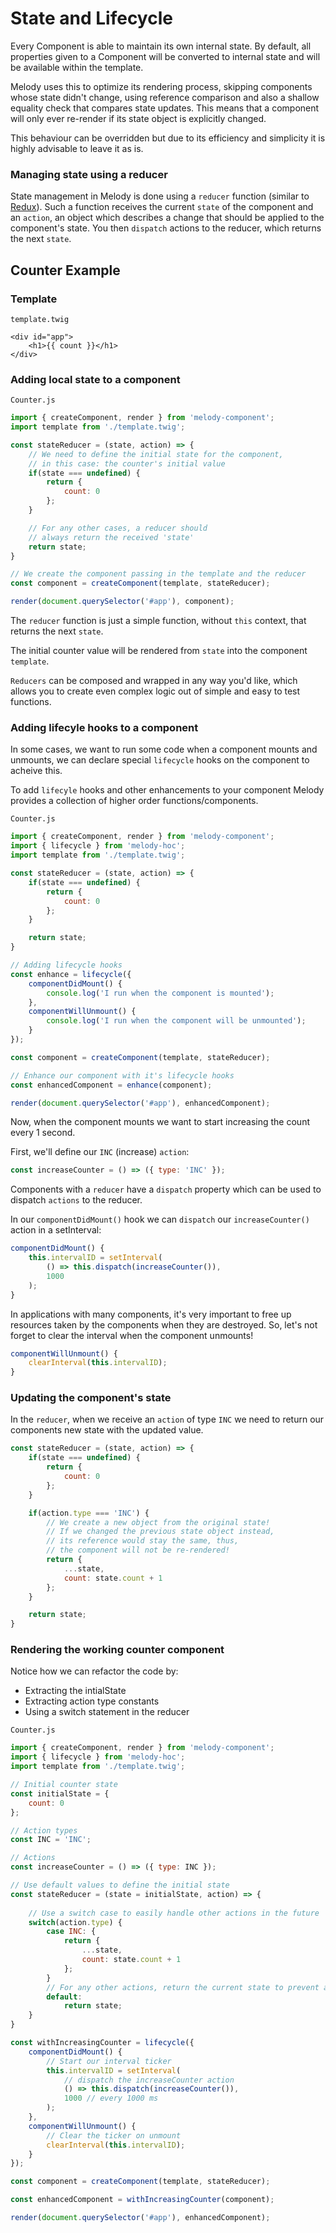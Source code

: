 # State and Lifecycle

Every Component is able to maintain its own internal state. By default, all properties given to a Component will be converted to internal state and will be available within the template.

Melody uses this to optimize its rendering process, skipping components whose state didn't change, using reference comparison and also a shallow equality check that compares state updates. This means that a component will only ever re-render if its state object is explicitly changed.

This behaviour can be overridden but due to its efficiency and simplicity it is highly advisable to leave it as is.

### Managing state using a reducer

State management in Melody is done using a `reducer` function (similar to [Redux](http://redux.js.org)). Such a function receives the current `state` of the component and an `action`, an object which describes a change that should be applied to the component's state.
You then `dispatch` actions to the reducer, which returns the next `state`.

## **Counter Example**

### **Template**

`template.twig`
```twig
<div id="app">
    <h1>{{ count }}</h1>
</div>
```

### **Adding local state to a component**

`Counter.js`
```js
import { createComponent, render } from 'melody-component';
import template from './template.twig';

const stateReducer = (state, action) => {
    // We need to define the initial state for the component,
    // in this case: the counter's initial value
    if(state === undefined) {
        return {
            count: 0
        };
    }

    // For any other cases, a reducer should 
    // always return the received 'state'
    return state;
}

// We create the component passing in the template and the reducer
const component = createComponent(template, stateReducer);

render(document.querySelector('#app'), component);
```

The `reducer` function is just a simple function, without `this` context, that returns the next `state`.

The initial counter value will be rendered from `state` into the component `template`.

`Reducers` can be composed and wrapped in any way you'd like, which allows you to create even complex logic out of simple and easy to test functions.

### **Adding lifecyle hooks to a component**

In some cases, we want to run some code when a component mounts and unmounts, we can declare special `lifecycle` hooks on the component to acheive this.

To add `lifecyle` hooks and other enhancements to your component Melody provides a collection of higher order functions/components.

`Counter.js`
```js
import { createComponent, render } from 'melody-component';
import { lifecycle } from 'melody-hoc';
import template from './template.twig';

const stateReducer = (state, action) => {
    if(state === undefined) {
        return {
            count: 0
        };
    }

    return state;
}

// Adding lifecycle hooks
const enhance = lifecycle({
    componentDidMount() {
        console.log('I run when the component is mounted');
    },
    componentWillUnmount() {
        console.log('I run when the component will be unmounted');
    }
});

const component = createComponent(template, stateReducer);

// Enhance our component with it's lifecycle hooks
const enhancedComponent = enhance(component);

render(document.querySelector('#app'), enhancedComponent);
```

Now, when the component mounts we want to start increasing the count every 1 second.

First, we'll define our `INC` (increase) `action`:
```js
const increaseCounter = () => ({ type: 'INC' });
```

Components with a `reducer` have a `dispatch` property which can be used to dispatch `actions` to the reducer.

In our `componentDidMount()` hook we can `dispatch` our `increaseCounter()` action in a setInterval:
```js
componentDidMount() {
    this.intervalID = setInterval(
        () => this.dispatch(increaseCounter()),
        1000
    );
}
```

In applications with many components, it's very important to free up resources taken by the components when they are destroyed. So, let's not forget to clear the interval when the component unmounts!
```js
componentWillUnmount() {
    clearInterval(this.intervalID);
}
```


### **Updating the component's state**

In the `reducer`, when we receive an `action` of type `INC` we need to return our components new state with the updated value.

```js
const stateReducer = (state, action) => {
    if(state === undefined) {
        return {
            count: 0
        };
    }

    if(action.type === 'INC') {
        // We create a new object from the original state!
        // If we changed the previous state object instead,
        // its reference would stay the same, thus,
        // the component will not be re-rendered!
        return {
            ...state,
            count: state.count + 1
        };
    }

    return state;
}
```

### **Rendering the working counter component**

Notice how we can refactor the code by:
- Extracting the intialState
- Extracting action type constants
- Using a switch statement in the reducer


`Counter.js`
```js
import { createComponent, render } from 'melody-component';
import { lifecycle } from 'melody-hoc';
import template from './template.twig';

// Initial counter state
const initialState = {
    count: 0
};

// Action types
const INC = 'INC';

// Actions
const increaseCounter = () => ({ type: INC });

// Use default values to define the initial state
const stateReducer = (state = initialState, action) => {
    
    // Use a switch case to easily handle other actions in the future
    switch(action.type) {
        case INC: {
            return {
                ...state,
                count: state.count + 1
            };
        }
        // For any other actions, return the current state to prevent a re-render
        default:
            return state;
    }
}

const withIncreasingCounter = lifecycle({
    componentDidMount() {
        // Start our interval ticker
        this.intervalID = setInterval(
            // dispatch the increaseCounter action
            () => this.dispatch(increaseCounter()),
            1000 // every 1000 ms 
        );
    },
    componentWillUnmount() {
        // Clear the ticker on unmount
        clearInterval(this.intervalID);
    }
});

const component = createComponent(template, stateReducer);

const enhancedComponent = withIncreasingCounter(component);

render(document.querySelector('#app'), enhancedComponent);
```
